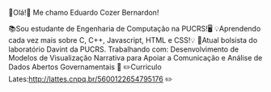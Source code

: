 👋Olá!👋 Me chamo Eduardo Cozer Bernardon!

📚Sou estudante de Engenharia de Computação na PUCRS!🖥️
💡Aprendendo cada vez mais sobre C, C++, Javascript, HTML e CSS!💡
🎒Atual bolsista do laboratório Davint da PUCRS. Trabalhando com: Desenvolvimento de Modelos de Visualização Narrativa para Apoiar a Comunicação e Análise de Dados Abertos Governamentais 🎒
✏️Curriculo Lates:http://lattes.cnpq.br/5600122654795176 ✏️
